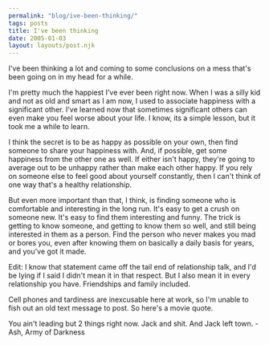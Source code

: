 ```yaml
---
permalink: "blog/ive-been-thinking/"
tags: posts
title: I've been thinking
date: 2005-01-03
layout: layouts/post.njk
---
```


I've been thinking a lot and coming to some conclusions on a mess that's been going on in my head for a while.

I'm pretty much the happiest I've ever been right now. When I was a silly kid and not as old and smart as I am now, I used to associate happiness with a significant other. I've learned now that sometimes significant others can even make you feel worse about your life. I know, its a simple lesson, but it took me a while to learn.

I think the secret is to be as happy as possible on your own, then find someone to share your happiness with. And, if possible, get some happiness from the other one as well. If either isn't happy, they're going to average out to be unhappy rather than make each other happy. If you rely on someone else to feel good about yourself constantly, then I can't think of one way that's a healthy relationship. 

But even more important than that, I think, is finding someone who is comfortable and interesting in the long run. It's easy to get a crush on someone new. It's easy to find them interesting and funny. The trick is getting to know someone, and getting to know them so well, and still being interested in them as a person. Find the person who never makes you mad or bores you, even after knowing them on basically a daily basis for years, and you've got it made. 

Edit: I know that statement came off the tail end of relationship talk, and I'd be lying if I said I didn't mean it in that respect. But I also mean it in every relationship you have. Friendships and family included.

Cell phones and tardiness are inexcusable here at work, so I'm unable to fish out an old text message to post. So here's a movie quote.

You ain't leading but 2 things right now. Jack and shit. And Jack left town. - Ash, Army of Darkness